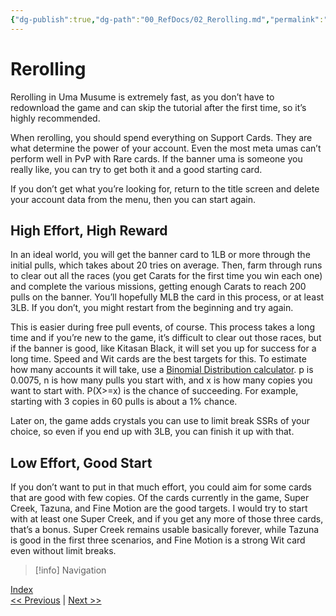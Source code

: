 ```yaml
---
{"dg-publish":true,"dg-path":"00_RefDocs/02_Rerolling.md","permalink":"/00-ref-docs/02-rerolling/","created":"2025-07-21T12:24:56.589+07:00","updated":"2025-07-21T16:54:07.583+07:00"}
---
```


# Rerolling

Rerolling in Uma Musume is extremely fast, as you don’t have to redownload the game and can skip the tutorial after the first time, so it’s highly recommended.

When rerolling, you should spend everything on Support Cards. They are what determine the power of your account. Even the most meta umas can’t perform well in PvP with Rare cards. If the banner uma is someone you really like, you can try to get both it and a good starting card.

If you don’t get what you’re looking for, return to the title screen and delete your account data from the menu, then you can start again.

## High Effort, High Reward

In an ideal world, you will get the banner card to 1LB or more through the initial pulls, which takes about 20 tries on average. Then, farm through runs to clear out all the races (you get Carats for the first time you win each one) and complete the various missions, getting enough Carats to reach 200 pulls on the banner. You’ll hopefully MLB the card in this process, or at least 3LB. If you don’t, you might restart from the beginning and try again.

This is easier during free pull events, of course. This process takes a long time and if you’re new to the game, it’s difficult to clear out those races, but if the banner is good, like Kitasan Black, it will set you up for success for a long time. Speed and Wit cards are the best targets for this. To estimate how many accounts it will take, use a [Binomial Distribution calculator](https://homepage.divms.uiowa.edu/~mbognar/applets/bin.html). p is 0.0075, n is how many pulls you start with, and x is how many copies you want to start with. P(X>=x) is the chance of succeeding. For example, starting with 3 copies in 60 pulls is about a 1% chance.

Later on, the game adds crystals you can use to limit break SSRs of your choice, so even if you end up with 3LB, you can finish it up with that.

## Low Effort, Good Start

If you don’t want to put in that much effort, you could aim for some cards that are good with few copies. Of the cards currently in the game, Super Creek, Tazuna, and Fine Motion are the good targets. I would try to start with at least one Super Creek, and if you get any more of those three cards, that’s a bonus. Super Creek remains usable basically forever, while Tazuna is good in the first three scenarios, and Fine Motion is a strong Wit card even without limit breaks.

> [!info] Navigation
<p><span><a data-tooltip-position="top" aria-label="Umamusume Global Docs/00_RefDocs/00_News" data-href="Umamusume Global Docs/00_RefDocs/00_News" href="Umamusume Global Docs/00_RefDocs/00_News" class="internal-link" target="_blank" rel="noopener nofollow">Index</a><br>
<a data-tooltip-position="top" aria-label="Umamusume Global Docs/00_RefDocs/01_Changelog and Current Plans.md" data-href="Umamusume Global Docs/00_RefDocs/01_Changelog and Current Plans.md" href="Umamusume Global Docs/00_RefDocs/01_Changelog and Current Plans.md" class="internal-link" target="_blank" rel="noopener nofollow">&lt;&lt; Previous</a> | <a data-tooltip-position="top" aria-label="Umamusume Global Docs/00_RefDocs/03_Your First Month In Uma.md" data-href="Umamusume Global Docs/00_RefDocs/03_Your First Month In Uma.md" href="Umamusume Global Docs/00_RefDocs/03_Your First Month In Uma.md" class="internal-link" target="_blank" rel="noopener nofollow">Next &gt;&gt;</a></span></p>

